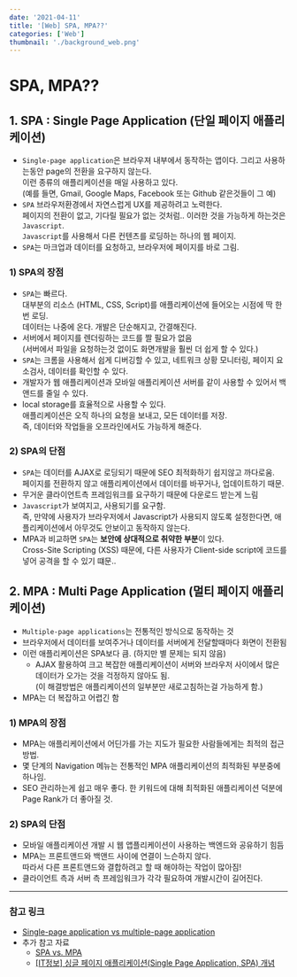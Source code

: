 ```yaml
---
date: '2021-04-11'
title: '[Web] SPA, MPA??'
categories: ['Web']
thumbnail: './background_web.png'
---
```


# SPA, MPA??
## **1**. SPA : Single Page Application (단일 페이지 애플리케이션)
- `Single-page application`은 브라우져 내부에서 동작하는 앱이다. 그리고 사용하는동안 page의 전환을 요구하지 않는다.  
    이런 종류의 애플리케이션을 매일 사용하고 있다.  
    (예를 들면, Gmail, Google Maps, Facebook 또는 Github 같은것들이 그 예)  
- `SPA` 브라우저환경에서 자연스럽게 UX를 제공하려고 노력한다.  
    페이지의 전환이 없고, 기다릴 필요가 없는 것처럼.. 이러한 것을 가능하게 하는것은 `Javascript`.  
    `Javascript`를 사용해서 다른 컨텐츠를 로딩하는 하나의 웹 페이지.
- `SPA`는 마크업과 데이터를 요청하고, 브라우저에 페이지를 바로 그림.

### 1) SPA의 장점
- `SPA`는 빠르다.  
    대부분의 리소스 (HTML, CSS, Script)를 애플리케이션에 들어오는 시점에 딱 한번 로딩.  
    데이터는 나중에 온다. 개발은 단순해지고, 간결해진다.
- 서버에서 페이지를 렌더링하는 코드를 짤 필요가 없음  
    (서버에서 파일을 요청하는것 없이도 화면개발을 훨씬 더 쉽게 할 수 있다.)
- `SPA`는 크롬을 사용해서 쉽게 디버깅할 수 있고, 네트워크 상황 모니터링, 페이지 요소검사, 데이터를 확인할 수 있다.
- 개발자가 웹 애플리케이션과 모바일 애플리케이션 서버를 같이 사용할 수 있어서 백앤드를 줄일 수 있다.
- local storage를 효율적으로 사용할 수 있다.  
    애플리케이션은 오직 하나의 요청을 보내고, 모든 데이터를 저장.  
    즉, 데이터와 작업들을 오프라인에서도 가능하게 해준다.

### 2) SPA의 단점
- `SPA`는 데이터를 AJAX로 로딩되기 때문에 SEO 최적화하기 쉽지않고 까다로움.  
    페이지를 전환하지 않고 애플리케이션에서 데이터를 바꾸거나, 업데이트하기 때문.
- 무거운 클라이언트측 프레임워크를 요구하기 때문에 다운로드 받는게 느림  
- `Javascript`가 보여지고, 사용되기를 요구함.  
    즉, 만약에 사용자가 브라우저에서 Javascript가 사용되지 않도록 설정한다면, 애플리케이션에서 아무것도 안보이고 동작하지 않는다.
- MPA과 비교하면 `SPA`는 **보안에 상대적으로 취약한 부분**이 있다.  
    Cross-Site Scripting (XSS) 때문에, 다른 사용자가 Client-side script에 코드를 넣어 공격을 할 수 있기 떄문..


## **2**. MPA : Multi Page Application (멀티 페이지 애플리케이션)
- `Multiple-page applications`는 전통적인 방식으로 동작하는 것
- 브라우저에서 데이터를 보여주거나 데이터를 서버에게 전달할때마다 화면이 전환됨
- 이런 애플리케이션은 SPA보다 큼. (하지만 별 문제는 되지 않음)  
    - AJAX 활용하여 크고 복잡한 애플리케이션이 서버와 브라우저 사이에서 많은 데이터가 오가는 것을 걱정하지 않아도 됨.  
        (이 해결방법은 애플리케이션의 일부분만 새로고침하는걸 가능하게 함.)
- MPA는 더 복잡하고 어렵긴 함

### 1) MPA의 장점
- MPA는 애플리케이션에서 어딘가를 가는 지도가 필요한 사람들에게는 최적의 접근방법.  
- 몇 단계의 Navigation 메뉴는 전통적인 MPA 애플리케이션의 최적화된 부분중에 하나임.
- SEO 관리하는게 쉽고 매우 좋다. 한 키워드에 대해 최적화된 애플리케이션 덕분에 Page Rank가 더 좋아질 것.

### 2) SPA의 단점
- 모바일 애플리케이션 개발 시 웹 앱플리케이션이 사용하는 백엔드와 공유하기 힘듬
- MPA는 프론트앤드와 백앤드 사이에 연결이 느슨하지 않다.  
    따라서 다른 프론트앤드와 결합하려고 할 때 해야하는 작업이 많아짐!
- 클라이언트 측과 서버 측 프레임워크가 각각 필요하여 개발시간이 길어진다.  

---

### **참고 링크**
- [Single-page application vs multiple-page application](https://lanace.github.io/articles/SPA-vs-MPA/)
- 추가 참고 자료
    - [SPA vs. MPA](https://babytiger.netlify.app/posts/SPA/)
    - [[IT정보] 싱글 페이지 애플리케이션(Single Page Application, SPA) 개념](https://m.blog.naver.com/dktmrorl/222085340333)
